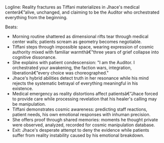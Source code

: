 ﻿---
series: 3
novella: 1
file: S3N1_CH01
type: chapter
pov: Jhace
setting: Reformed medical center - reality fracture
word_target_min: 1201
word_target_max: 2299
status: outline
---
Logline: Reality fractures as Tiffani materializes in Jhace's medical centerâ€”alive, unchanged, and claiming to be the Auditor who orchestrated everything from the beginning.

Beats:
- Morning routine shattered as dimensional rifts tear through medical center walls; patients scream as geometry becomes negotiable.
- Tiffani steps through impossible space, wearing expression of cosmic authority mixed with familiar warmthâ€”three years of grief collapse into cognitive dissonance.
- She explains with patient condescension: "I am the Auditor. I orchestrated your awakening, the faction wars, integration, liberationâ€”every choice was choreographed."
- Jhace's hybrid abilities detect truth in her resonance while his mind rejects the systematic betrayal of everything meaningful in his existence.
- Medical emergency as reality distortions affect patientsâ€”Jhace forced to provide care while processing revelation that his healer's calling may be manipulation.
- Tiffani demonstrates cosmic awareness: predicting staff reactions, patient needs, his own emotional responses with inhuman precision.
- She offers proof through shared memories: moments he thought private were observed, analyzed, recorded for cosmic manipulation database.
- Exit: Jhace's desperate attempt to deny the evidence while patients suffer from reality instability caused by his emotional breakdown.